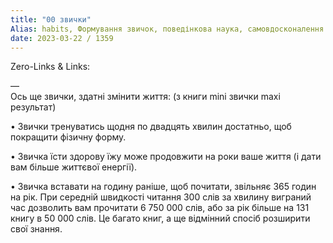 ```yaml
---
title: "00 звички"
Alias: habits, Формування звичок, поведінкова наука, самовдосконалення
date: 2023-03-22 / 1359  
---
```

Zero-Links & Links:  

—  
Ось ще звички, здатні змінити життя: (з книги mini звички maxi результат)

• Звички тренуватись щодня по двадцять хвилин достатньо, щоб покращити фізичну форму.

• Звичка їсти здорову їжу може продовжити на роки ваше життя (і дати вам більше життєвої енергії).

• Звичка вставати на годину раніше, щоб почитати, звільняє 365 годин на рік. При середній швидкості читання 300 слів за хвилину виграний час дозволить вам прочитати 6 750 000 слів, або за рік більше на 131 книгу в 50 000 слів. Це багато книг, а ще відмінний спосіб розширити свої знання.

